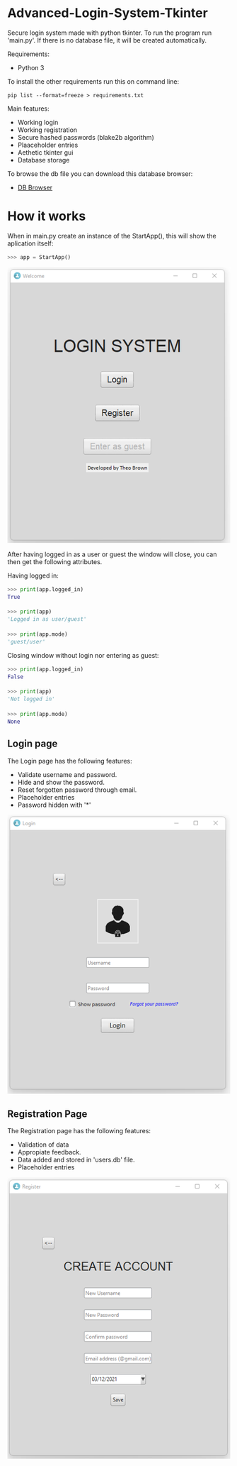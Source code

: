 # Advanced-Login-System-Tkinter
Secure login system made with python tkinter. To run the program run 'main.py'.
If there is no database file, it will be created automatically.

Requirements:
- Python 3

To install the other requirements run this on command line:
```
pip list --format=freeze > requirements.txt
```

Main features:
- Working login
- Working registration
- Secure hashed passwords (blake2b algorithm)
- Plaaceholder entries
- Aethetic tkinter gui
- Database storage

To browse the db file you can download this database browser: 
- [DB Browser](https://sqlitebrowser.org/)

# How it works
When in main.py create an instance of the StartApp(), this will show the aplication itself:
```python
>>> app = StartApp()
```
![Start page](Images/StartPage.png)

After having logged in as a user or guest the window will close, you can then get the following attributes.

Having logged in:
```python
>>> print(app.logged_in)
True

>>> print(app)
'Logged in as user/guest'

>>> print(app.mode)
'guest/user'
```

Closing window without login nor entering as guest:
```python
>>> print(app.logged_in)
False

>>> print(app)
'Not logged in'

>>> print(app.mode)
None
```

## Login page
The Login page has the following features:
- Validate username and password. 
- Hide and show the password.
- Reset forgotten password through email.
- Placeholder entries
- Password hidden with '*'

![LoginPage](Images/LoginPage.png)

## Registration Page
The Registration page has the following features:
- Validation of data 
- Appropiate feedback.
- Data added and stored in 'users.db' file.
- Placeholder entries

![RegistrationPage](Images/RegistrationPage.png)
